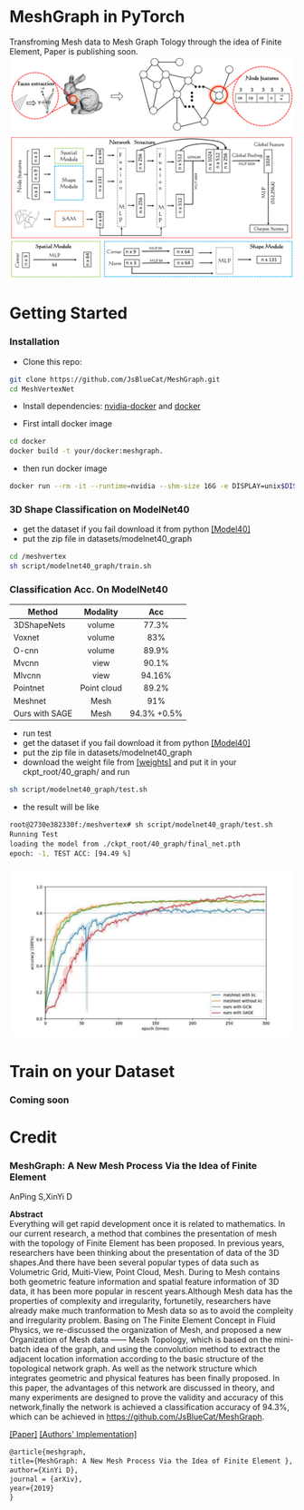 # MeshGraph in PyTorch

Transfroming Mesh data to Mesh Graph Tology through the idea of Finite Element, Paper is publishing soon.
![transfrom](img/1.png)
![network](img/3.png)
# Getting Started 

### Installation
- Clone this repo:
``` bash 
git clone https://github.com/JsBlueCat/MeshGraph.git
cd MeshVertexNet
```
- Install dependencies: [nvidia-docker](https://github.com/NVIDIA/nvidia-docker) and [docker](https://docs.docker.com/get-started/)

- First intall docker image

```bash
cd docker
docker build -t your/docker:meshgraph.
```

- then run docker image
```bash
docker run --rm -it --runtime=nvidia --shm-size 16G -e DISPLAY=unix$DISPLAY -v /tmp/.X11-unix:/tmp/.X11-unix -v /your/path/to/MeshGraph/:/meshgraph your/docker:meshgraph bash
```


### 3D Shape Classification on ModelNet40
- get the dataset if you fail download it from python [[Model40]](https://drive.google.com/uc?export=download&confirm=HB4c&id=1o9pyskkKMxuomI5BWuLjCG2nSv5iePZz)
- put the zip file in datasets/modelnet40_graph

```bash 
cd /meshvertex
sh script/modelnet40_graph/train.sh 
```


### Classification Acc. On ModelNet40
| Method         | Modality | Acc |
| ----------------------- |:--------:|:--------:|
| 3DShapeNets | volume | 77.3% |
| Voxnet | volume | 83% |
| O-cnn | volume | 89.9% |
| Mvcnn | view | 90.1% |
| Mlvcnn | view | 94.16% |
| Pointnet | Point cloud | 89.2% |
| Meshnet | Mesh | 91% |
| Ours with SAGE | Mesh | 94.3% +0.5% |
- run test
- get the dataset if you fail download it from python [[Model40]](https://drive.google.com/uc?export=download&confirm=HB4c&id=1o9pyskkKMxuomI5BWuLjCG2nSv5iePZz)
- put the zip file in datasets/modelnet40_graph
- download the weight file from [[weights]](https://drive.google.com/file/d/11JOiaTOBCykCYgZKw24qcD6r1Tzz7dvu/view?usp=sharing)  and put it in your ckpt_root/40_graph/ and run 
``` bash
sh script/modelnet40_graph/test.sh 
```
- the result will be like 
``` bash 
root@2730e382330f:/meshvertex# sh script/modelnet40_graph/test.sh 
Running Test
loading the model from ./ckpt_root/40_graph/final_net.pth
epoch: -1, TEST ACC: [94.49 %]
```
![result](img/2.png)

# Train on your Dataset
### Coming soon

# Credit

### MeshGraph: A New Mesh Process Via the Idea of Finite Element 
AnPing S,XinYi D <br>

**Abstract** <br>
Everything will get rapid development once it is related to mathematics. In our current research, a method that combines the presentation of mesh with the topology of Finite Element has been proposed. In previous years, researchers have been thinking about the presentation of data of the 3D shapes.And there have been several popular types of data such as Volumetric Grid, Muiti-View, Point Cloud, Mesh. During to Mesh contains both geometric feature information and spatial feature information of 3D data, it has been more popular in rescent years.Although Mesh data has the properties of complexity and irregularity, fortunetily, researchers have already make much tranformation to Mesh data so as to avoid the compleity and irregularity problem. Basing on The Finite Element Concept in Fluid Physics, we re-discussed the organization of Mesh, and proposed a new Organization of Mesh data —— Mesh Topology, which is based on the mini-batch idea of the graph, and using the convolution method to extract the adjacent location information according to the basic structure of the topological network graph. As well as the network structure which integrates geometric and physical features has been finally proposed. In this paper, the advantages of this network are discussed in theory, and many experiments are designed to prove the validity and accuracy of this network,finally the network is achieved a classification accuracy of 94.3%, which can be achieved in https://github.com/JsBlueCat/MeshGraph.

[[Paper]]() [[Authors' Implementation]](https://github.com/JsBlueCat/MeshGraph.git)

```
@article{meshgraph,
title={MeshGraph: A New Mesh Process Via the Idea of Finite Element },
author={XinYi D},
journal = {arXiv},
year={2019}
}
